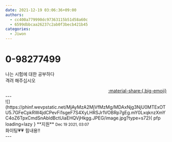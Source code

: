 ```yaml
---
date: 2021-12-19 03:06:36+09:00
authors:
  - cc400a779990dc97363115b51d58a60c
  - 6599dbbcaa26237c2ab0f3becb421b45
categories:
  - Jiwon
---
```


# 0-98277499

<div class="post-container" markdown="1">
<div class="content-container md-sidebar__scrollwrap" markdown="1">

나는 시험에 대한 공부하다<br>격려 해주십시오 

</div>
</div>

<div style="text-align: right;" markdown="1">
<a href="https://weverse.io/fromis9/fanpost/0-98277499" style="text-align: right;">:material-share:{.big-emoji}</a>
</div>
---

<div class="comments-container md-sidebar__scrollwrap" markdown="1">
<div class="comment" markdown="1">
<div class='id-container' markdown="1">
![](https://phinf.wevpstatic.net/MjAyMzA2MjVfMzMg/MDAxNjg3NjU0MTExOTU5.7GFeCpkRW4jdCPevFi1sgeF7S4XyLHRSJr1VOBRp7gEg.mY0LxqknzXmYC4oZ6TpxCmdSnAbldBctUiaEHQVjHkgg.JPEG/image.jpg?type=s72){ pfp loading=lazy }
**<span class="artist">지원</span>** <small>Dec 19 2021, 03:07</small><br>
</div>
<div class='comment-body' markdown="1">
화이팅💗💗 힘내용!!
</div>
</div>
</div>
---
